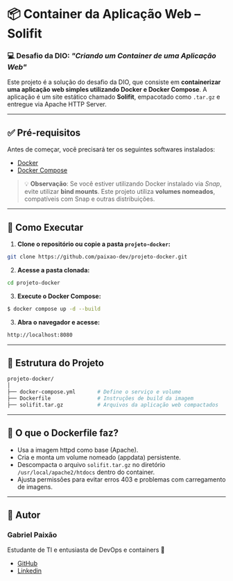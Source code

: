 # 📦 Container da Aplicação Web – **Solifit**
### 💻 Desafio da DIO: *"Criando um Container de uma Aplicação Web"*

Este projeto é a solução do desafio da DIO, que consiste em **containerizar uma aplicação web simples utilizando Docker e Docker Compose**. A aplicação é um site estático chamado **Solifit**, empacotado como `.tar.gz` e entregue via Apache HTTP Server.

---

## ✅ Pré-requisitos

Antes de começar, você precisará ter os seguintes softwares instalados:

- [Docker](https://docs.docker.com/get-docker/)
- [Docker Compose](https://docs.docker.com/compose/)

> 💡 **Observação**: Se você estiver utilizando Docker instalado via *Snap*, evite utilizar **bind mounts**. Este projeto utiliza **volumes nomeados**, compatíveis com Snap e outras distribuições.

---

## 🚀 Como Executar

1. **Clone o repositório ou copie a pasta `projeto-docker`:**

```bash
git clone https://github.com/paixao-dev/projeto-docker.git
```

2. **Acesse a pasta clonada:**

```bash
cd projeto-docker
```

3. **Execute o Docker Compose:**

```bash
$ docker compose up -d --build
```
3. **Abra o navegador e acesse:**

```bash
http://localhost:8080
```
---

## 📁 Estrutura do Projeto

```bash
projeto-docker/
│
├── docker-compose.yml       # Define o serviço e volume
├── Dockerfile               # Instruções de build da imagem
├── solifit.tar.gz           # Arquivos da aplicação web compactados
```
---

## 🔧 O que o Dockerfile faz?

* Usa a imagem httpd como base (Apache).
* Cria e monta um volume nomeado (appdata) persistente.
* Descompacta o arquivo `solifit.tar.gz` no diretório `/usr/local/apache2/htdocs` dentro do container.
* Ajusta permissões para evitar erros 403 e problemas com carregamento de imagens.

---

## 👤 Autor

### **Gabriel Paixão**
Estudante de TI e entusiasta de DevOps e containers 🐳
- [GitHub](https://github.com/gabrielpashao/)
- [Linkedin](https://linkedin.com/in/gabrielspaixao/)

